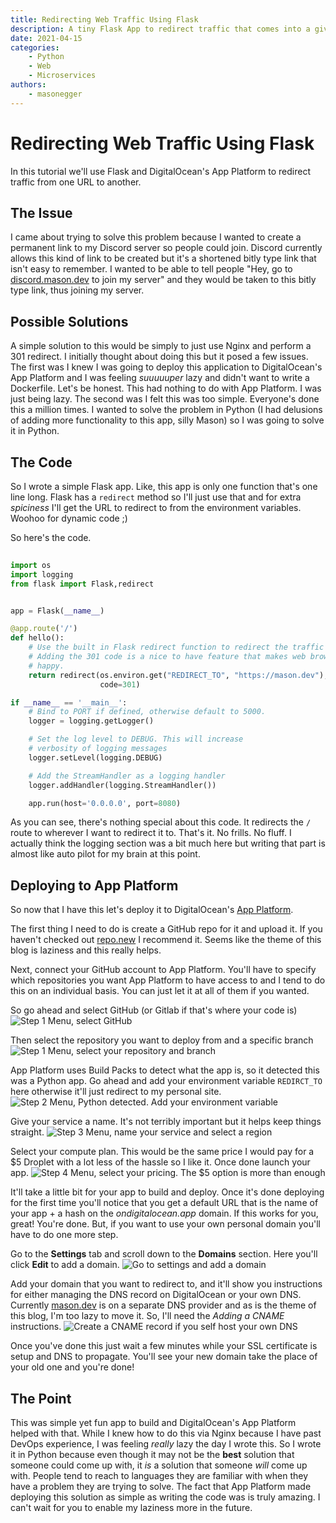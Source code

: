```yaml
---
title: Redirecting Web Traffic Using Flask
description: A tiny Flask App to redirect traffic that comes into a given URL
date: 2021-04-15
categories:
    - Python
    - Web
    - Microservices
authors:
    - masonegger
---
```

# Redirecting Web Traffic Using Flask

In this tutorial we'll use Flask and DigitalOcean's App Platform to redirect traffic from one URL to another.

<!-- more -->

## The Issue
I came about trying to solve this problem because I wanted to create a permanent link to my Discord server so people could join. Discord currently allows this kind of link to be created but it's a shortened bitly type link that isn't easy to remember. I wanted to be able to tell people "Hey, go to [discord.mason.dev](https://discord.mason.dev) to join my server" and they would be taken to this bitly type link, thus joining my server. 

## Possible Solutions
A simple solution to this would be simply to just use Nginx and perform a 301 redirect. I initially thought about doing this but it posed a few issues. The first was I knew I was going to deploy this application to DigitalOcean's App Platform and I was feeling _suuuuuper_ lazy and didn't want to write a Dockerfile. Let's be honest. This had nothing to do with App Platform. I was just being lazy. The second was I felt this was too simple. Everyone's done this a million times. I wanted to solve the problem in Python (I had delusions of adding more functionality to this app, silly Mason) so I was going to solve it in Python. 

## The Code
So I wrote a simple Flask app. Like, this app is only one function that's one line long. Flask has a `redirect` method so I'll just use that and for extra _spiciness_ I'll get the URL to redirect to from the environment variables. Woohoo for dynamic code ;) 

So here's the code.

```python
  
import os
import logging
from flask import Flask,redirect


app = Flask(__name__)

@app.route('/')
def hello():
    # Use the built in Flask redirect function to redirect the traffic
    # Adding the 301 code is a nice to have feature that makes web browsers
    # happy. 
    return redirect(os.environ.get("REDIRECT_TO", "https://mason.dev"), 
                    code=301)

if __name__ == '__main__':
    # Bind to PORT if defined, otherwise default to 5000.
    logger = logging.getLogger()

    # Set the log level to DEBUG. This will increase 
    # verbosity of logging messages
    logger.setLevel(logging.DEBUG)

    # Add the StreamHandler as a logging handler
    logger.addHandler(logging.StreamHandler())

    app.run(host='0.0.0.0', port=8080)
```

As you can see, there's nothing special about this code. It redirects the `/` route to wherever I want to redirect it to. That's it. No frills. No fluff. I actually think the logging section was a bit much here but writing that part is almost like auto pilot for my brain at this point.

## Deploying to App Platform
So now that I have this let's deploy it to DigitalOcean's [App Platform](https://docs.digitalocean.com/products/app-platform/).

The first thing I need to do is create a GitHub repo for it and upload it. If you haven't checked out [repo.new](https://repo.new) I recommend it. Seems like the theme of this blog is laziness and this really helps. 

Next, connect your GitHub account to App Platform. You'll have to specify which repositories you want App Platform to have access to and I tend to do this on an individual basis. You can just let it at all of them if you wanted. 

So go ahead and select GitHub (or Gitlab if that's where your code is)
![Step 1 Menu, select GitHub](img/002-python-redirect/step1.PNG)

Then select the repository you want to deploy from and a specific branch
![Step 1 Menu, select your repository and branch](img/002-python-redirect/step1.1.PNG)

App Platform uses Build Packs to detect what the app is, so it detected this was a Python app. Go ahead and add your environment variable `REDIRCT_TO` here otherwise it'll just redirect to my personal site.
![Step 2 Menu, Python detected. Add your environment variable](img/002-python-redirect/step2.PNG)

Give your service a name. It's not terribly important but it helps keep things straight.
![Step 3 Menu, name your service and select a region](img/002-python-redirect/step3.PNG)

Select your compute plan. This would be the same price I would pay for a $5 Droplet with a lot less of the hassle so I like it. Once done launch your app.
![Step 4 Menu, select your pricing. The $5 option is more than enough](img/002-python-redirect/step4.PNG)

It'll take a little bit for your app to build and deploy. Once it's done deploying for the first time you'll notice that you get a default URL that is the name of your app + a hash on the _ondigitalocean.app_ domain. If this works for you, great! You're done. But, if you want to use your own personal domain you'll have to do one more step.

Go to the **Settings** tab and scroll down to the **Domains** section. Here you'll click **Edit** to add a domain.
![Go to settings and add a domain](img/002-python-redirect/step5.PNG)

Add your domain that you want to redirect to, and it'll show you instructions for either managing the DNS record on DigitalOcean or your own DNS. Currently [mason.dev](https://mason.dev) is on a separate DNS provider and as is the theme of this blog, I'm too lazy to move it. So, I'll need the _Adding a CNAME_ instructions.
![Create a CNAME record if you self host your own DNS](img/002-python-redirect/step6.PNG)

Once you've done this just wait a few minutes while your SSL certificate is setup and DNS to propagate. You'll see your new domain take the place of your old one and you're done!

## The Point
This was simple yet fun app to build and DigitalOcean's App Platform helped with that. While I knew how to do this via Nginx because I have past DevOps experience, I was feeling _really_ lazy the day I wrote this. So I wrote it in Python because even though it may not be the **best** solution that someone could come up with, it _is_ a solution that someone _will_ come up with. People tend to reach to languages they are familiar with when they have a problem they are trying to solve. The fact that App Platform made deploying this solution as simple as writing the code was is truly amazing. I can't wait for you to enable my laziness more in the future.
